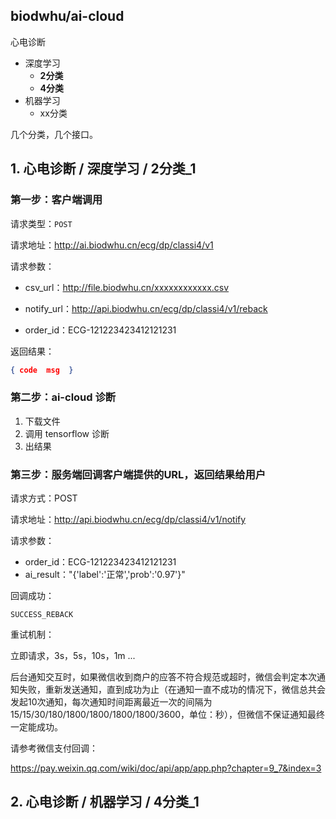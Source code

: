 ## biodwhu/ai-cloud

心电诊断

- 深度学习
  - **2分类**
  - **4分类**
- 机器学习
  - xx分类



几个分类，几个接口。







## 1. 心电诊断 / 深度学习 / 2分类_1

### 第一步：客户端调用

请求类型：`POST`

请求地址：http://ai.biodwhu.cn/ecg/dp/classi4/v1

请求参数：

- csv_url：http://file.biodwhu.cn/xxxxxxxxxxxx.csv
- notify_url：http://api.biodwhu.cn/ecg/dp/classi4/v1/reback

- order_id：ECG-121223423412121231

返回结果：

```json
{ code  msg  }
```



### 第二步：ai-cloud 诊断

1. 下载文件
2. 调用 tensorflow 诊断
3. 出结果



### 第三步：服务端回调客户端提供的URL，返回结果给用户

请求方式：POST

请求地址：http://api.biodwhu.cn/ecg/dp/classi4/v1/notify

请求参数：

- order_id：ECG-121223423412121231
- ai_result："{'label':'正常','prob':'0.97'}"

回调成功：

```
SUCCESS_REBACK
```

重试机制：

立即请求，3s，5s，10s，1m ... 

后台通知交互时，如果微信收到商户的应答不符合规范或超时，微信会判定本次通知失败，重新发送通知，直到成功为止（在通知一直不成功的情况下，微信总共会发起10次通知，每次通知时间距离最近一次的间隔为15/15/30/180/1800/1800/1800/1800/3600，单位：秒），但微信不保证通知最终一定能成功。



请参考微信支付回调：

https://pay.weixin.qq.com/wiki/doc/api/app/app.php?chapter=9_7&index=3



## 2. 心电诊断 / 机器学习 / 4分类_1